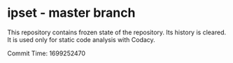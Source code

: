 # ipset - master branch

This repository contains frozen state of the repository.
Its history is cleared. It is used only for static code
analysis with Codacy.

Commit Time: 1699252470